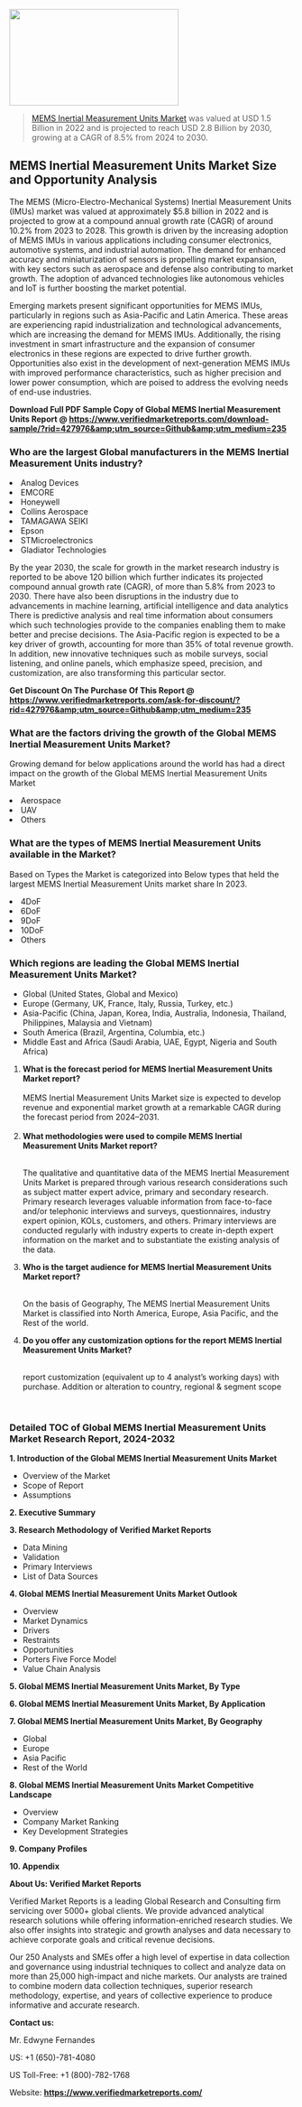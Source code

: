 <img src="https://ffe5etoiles.com/wp-content/uploads/2024/12/MST1-300x171.png" alt="" width="300" height="171" class="alignnone size-medium wp-image-20088" /><blockquote><p><p><a href="https://www.verifiedmarketreports.com/download-sample/?rid=427976&utm_source=Github&utm_medium=235" target="_blank">MEMS Inertial Measurement Units Market</a> was valued at USD 1.5 Billion in 2022 and is projected to reach USD 2.8 Billion by 2030, growing at a CAGR of 8.5% from 2024 to 2030.</p></blockquote><p><h2>MEMS Inertial Measurement Units Market Size and Opportunity Analysis</h2><p>The MEMS (Micro-Electro-Mechanical Systems) Inertial Measurement Units (IMUs) market was valued at approximately $5.8 billion in 2022 and is projected to grow at a compound annual growth rate (CAGR) of around 10.2% from 2023 to 2028. This growth is driven by the increasing adoption of MEMS IMUs in various applications including consumer electronics, automotive systems, and industrial automation. The demand for enhanced accuracy and miniaturization of sensors is propelling market expansion, with key sectors such as aerospace and defense also contributing to market growth. The adoption of advanced technologies like autonomous vehicles and IoT is further boosting the market potential.</p><p>Emerging markets present significant opportunities for MEMS IMUs, particularly in regions such as Asia-Pacific and Latin America. These areas are experiencing rapid industrialization and technological advancements, which are increasing the demand for MEMS IMUs. Additionally, the rising investment in smart infrastructure and the expansion of consumer electronics in these regions are expected to drive further growth. Opportunities also exist in the development of next-generation MEMS IMUs with improved performance characteristics, such as higher precision and lower power consumption, which are poised to address the evolving needs of end-use industries.</p></p><p class=""><strong>Download Full PDF Sample Copy of Global MEMS Inertial Measurement Units Report @ <a href="https://www.verifiedmarketreports.com/download-sample/?rid=427976&amp;utm_source=Github&amp;utm_medium=235" target="_blank">https://www.verifiedmarketreports.com/download-sample/?rid=427976&amp;utm_source=Github&amp;utm_medium=235</a></strong></p><h3 id="" class="">Who are the largest Global manufacturers in the MEMS Inertial Measurement Units industry?</h3><p><li>Analog Devices</li><li> EMCORE</li><li> Honeywell</li><li> Collins Aerospace</li><li> TAMAGAWA SEIKI</li><li> Epson</li><li> STMicroelectronics</li><li> Gladiator Technologies</li></p><div class=""><div class="" dir="" data-message-author-role="" data-message-id="" data-message-model-slug=""><div class=""><div class=""><div class=""><div class="" dir="" data-message-author-role="" data-message-id="" data-message-model-slug=""><div class=""><div class=""><p>By the year 2030, the scale for growth in the market research industry is reported to be above 120 billion which further indicates its projected compound annual growth rate (CAGR), of more than 5.8% from 2023 to 2030. There have also been disruptions in the industry due to advancements in machine learning, artificial intelligence and data analytics There is predictive analysis and real time information about consumers which such technologies provide to the companies enabling them to make better and precise decisions. The Asia-Pacific region is expected to be a key driver of growth, accounting for more than 35% of total revenue growth. In addition, new innovative techniques such as mobile surveys, social listening, and online panels, which emphasize speed, precision, and customization, are also transforming this particular sector.</p><p><strong>Get Discount On The Purchase Of This Report @&nbsp; <a href="https://www.verifiedmarketreports.com/ask-for-discount/?rid=427976&amp;utm_source=Github&amp;utm_medium=235" target="_blank">https://www.verifiedmarketreports.com/ask-for-discount/?rid=427976&amp;utm_source=Github&amp;utm_medium=235</a></strong></p></div></div></div></div></div></div></div></div><h3 id="" class="">What are the factors driving the growth of the Global MEMS Inertial Measurement Units Market?</h3><p id="" class="">Growing demand for below applications around the world has had a direct impact on the growth of the Global MEMS Inertial Measurement Units Market</p><p id="" class=""><li>Aerospace</li><li> UAV</li><li> Others</li></p><h3 id="" class="">What are the types of MEMS Inertial Measurement Units available in the Market?</h3><p id="" class="">Based on Types the Market is categorized into Below types that held the largest MEMS Inertial Measurement Units market share In 2023.</p><p id="" class=""><li>4DoF</li><li> 6DoF</li><li> 9DoF</li><li> 10DoF</li><li> Others</li></p><h3 id="" class="">Which regions are leading the Global MEMS Inertial Measurement Units Market?</h3><ul><li>Global (United States, Global and Mexico)</li><li>Europe (Germany, UK, France, Italy, Russia, Turkey, etc.)</li><li>Asia-Pacific (China, Japan, Korea, India, Australia, Indonesia, Thailand, Philippines, Malaysia and Vietnam)</li><li>South America (Brazil, Argentina, Columbia, etc.)</li><li>Middle East and Africa (Saudi Arabia, UAE, Egypt, Nigeria and South Africa)</li></ul><p><ol><li><strong>What is the forecast period for MEMS Inertial Measurement Units Market report?<br /></strong><br /><span data-sheets-root="1" data-sheets-value="{&quot;1&quot;:2,&quot;2&quot;:&quot;XXXX size is expected to develop revenue and exponential market growth at a remarkable CAGR during the forecast period from 2024&ndash;2030.&quot;}" data-sheets-userformat="{&quot;2&quot;:12674,&quot;4&quot;:{&quot;1&quot;:2,&quot;2&quot;:16776960},&quot;10&quot;:2,&quot;11&quot;:0,&quot;15&quot;:&quot;Arial&quot;,&quot;16&quot;:12}">MEMS Inertial Measurement Units Market size is expected to develop revenue and exponential market growth at a remarkable CAGR during the forecast period from 2024&ndash;2031.</span><br /><br /></li><li><strong>What methodologies were used to compile MEMS Inertial Measurement Units Market report?<br /><br /></strong><p>The qualitative and quantitative data of the&nbsp;MEMS Inertial Measurement Units Market is prepared through various research considerations such as subject matter expert advice, primary and secondary research. Primary research leverages valuable information from face-to-face and/or telephonic interviews and surveys, questionnaires, industry expert opinion, KOLs, customers, and others. Primary interviews are conducted regularly with industry experts to create in-depth expert information on the market and to substantiate the existing analysis of the data.&nbsp;</p></li><li><strong>Who is the target audience for MEMS Inertial Measurement Units Market report?<br /><br /></strong><p>On the basis of Geography, The&nbsp;MEMS Inertial Measurement Units Market is classified into North America, Europe, Asia Pacific, and the Rest of the world.</p></li><li><strong>Do you offer any customization options for the report MEMS Inertial Measurement Units Market?<br /><br /></strong><p>report customization (equivalent up to 4 analyst&rsquo;s working days) with purchase. Addition or alteration to country, regional &amp; segment scope</p><p>&nbsp;</p></li></ol></p><h3 id="" class="">Detailed TOC of Global MEMS Inertial Measurement Units Market Research Report, 2024-2032</h3><p id="" class=""><strong>1. Introduction of the Global MEMS Inertial Measurement Units Market</strong></p><ul><li>Overview of the Market</li><li>Scope of Report</li><li>Assumptions</li></ul><p id="" class=""><strong>2. Executive Summary</strong></p><p id="" class=""><strong>3. Research Methodology of&nbsp;Verified Market Reports</strong></p><ul><li>Data Mining</li><li>Validation</li><li>Primary Interviews</li><li>List of Data Sources</li></ul><p id="" class=""><strong>4. Global MEMS Inertial Measurement Units Market Outlook</strong></p><ul><li>Overview</li><li>Market Dynamics</li><li>Drivers</li><li>Restraints</li><li>Opportunities</li><li>Porters Five Force Model</li><li>Value Chain Analysis</li></ul><p id="" class=""><strong>5. Global MEMS Inertial Measurement Units Market, By&nbsp;Type</strong></p><p id="" class=""><strong>6. Global MEMS Inertial Measurement Units Market, By Application</strong></p><p id="" class=""><strong>7. Global MEMS Inertial Measurement Units Market, By Geography</strong></p><ul><li>Global</li><li>Europe</li><li>Asia Pacific</li><li>Rest of the World</li></ul><p id="" class=""><strong>8. Global MEMS Inertial Measurement Units Market Competitive Landscape</strong></p><ul><li>Overview</li><li>Company Market Ranking</li><li>Key Development Strategies</li></ul><p id="" class=""><strong>9. Company Profiles</strong></p><p id="" class=""><strong>10. Appendix</strong></p><p id="" class=""><strong>About Us: Verified Market Reports</strong></p><p id="" class="">Verified Market Reports is a leading Global Research and Consulting firm servicing over 5000+ global clients. We provide advanced analytical research solutions while offering information-enriched research studies. We also offer insights into strategic and growth analyses and data necessary to achieve corporate goals and critical revenue decisions.</p><p id="" class="">Our 250 Analysts and SMEs offer a high level of expertise in data collection and governance using industrial techniques to collect and analyze data on more than 25,000 high-impact and niche markets. Our analysts are trained to combine modern data collection techniques, superior research methodology, expertise, and years of collective experience to produce informative and accurate research.</p><p id="" class=""><strong>Contact us:</strong></p><p id="" class="">Mr. Edwyne Fernandes</p><p id="" class="">US: +1 (650)-781-4080</p><p id="" class="">US Toll-Free: +1 (800)-782-1768</p><p id="" class="">Website: <a target="" data-test-app-aware-link=""><strong>https://www.verifiedmarketreports.com/</strong></a></p>
